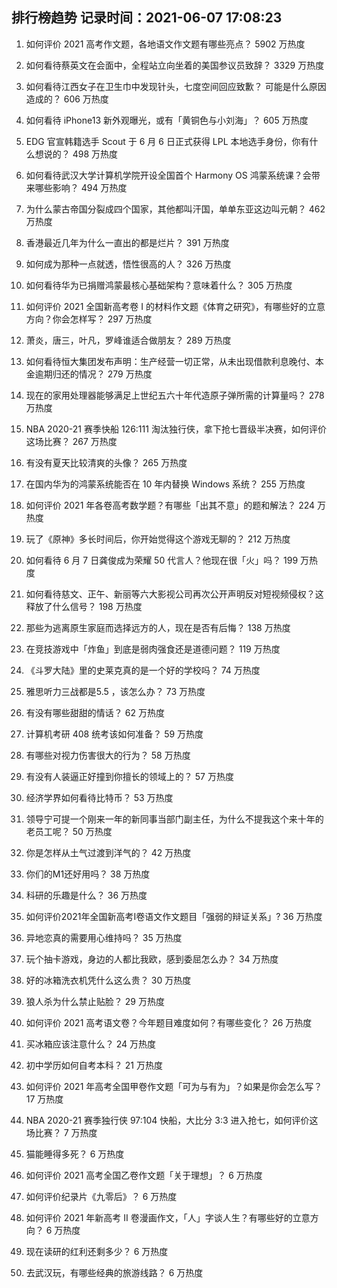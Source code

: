 
## 排行榜趋势 记录时间：2021-06-07 17:08:23
  
  1. 如何评价 2021 高考作文题，各地语文作文题有哪些亮点？ 5902 万热度
    
  2. 如何看待蔡英文在会面中，全程站立向坐着的美国参议员致辞？ 3329 万热度
    
  3. 如何看待江西女子在卫生巾中发现针头，七度空间回应致歉？ 可能是什么原因造成的？ 606 万热度
    
  4. 如何看待 iPhone13 新外观曝光，或有「黄铜色与小刘海」？ 605 万热度
    
  5. EDG 官宣韩籍选手 Scout 于 6 月 6 日正式获得 LPL 本地选手身份，你有什么想说的？ 498 万热度
    
  6. 如何看待武汉大学计算机学院开设全国首个 Harmony OS 鸿蒙系统课？会带来哪些影响？ 494 万热度
    
  7. 为什么蒙古帝国分裂成四个国家，其他都叫汗国，单单东亚这边叫元朝？ 462 万热度
    
  8. 香港最近几年为什么一直出的都是烂片？ 391 万热度
    
  9. 如何成为那种一点就透，悟性很高的人？ 326 万热度
    
  10. 如何看待华为已捐赠鸿蒙最核心基础架构？意味着什么？ 305 万热度
    
  11. 如何评价 2021 全国新高考卷 I 的材料作文题《体育之研究》，有哪些好的立意方向？你会怎样写？ 297 万热度
    
  12. 萧炎，唐三，叶凡，罗峰谁适合做朋友？ 289 万热度
    
  13. 如何看待恒大集团发布声明：生产经营一切正常，从未出现借款利息晚付、本金逾期归还的情况？ 279 万热度
    
  14. 现在的家用处理器能够满足上世纪五六十年代造原子弹所需的计算量吗？ 278 万热度
    
  15. NBA 2020-21 赛季快船 126:111 淘汰独行侠，拿下抢七晋级半决赛，如何评价这场比赛？ 267 万热度
    
  16. 有没有夏天比较清爽的头像？ 265 万热度
    
  17. 在国内华为的鸿蒙系统能否在 10 年内替换 Windows 系统？ 255 万热度
    
  18. 如何评价 2021 年各卷高考数学题？有哪些「出其不意」的题和解法？ 224 万热度
    
  19. 玩了《原神》多长时间后，你开始觉得这个游戏无聊的？ 212 万热度
    
  20. 如何看待 6 月 7 日龚俊成为荣耀 50 代言人？他现在很「火」吗？ 199 万热度
    
  21. 如何看待慈文、正午、新丽等六大影视公司再次公开声明反对短视频侵权？这释放了什么信号？ 198 万热度
    
  22. 那些为逃离原生家庭而选择远方的人，现在是否有后悔？ 138 万热度
    
  23. 在竞技游戏中「炸鱼」到底是弱肉强食还是道德问题？ 119 万热度
    
  24. 《斗罗大陆》里的史莱克真的是一个好的学校吗？ 74 万热度
    
  25. 雅思听力三战都是5.5 ，该怎么办？ 73 万热度
    
  26. 有没有哪些甜甜的情话？ 62 万热度
    
  27. 计算机考研 408 统考该如何准备？ 59 万热度
    
  28. 有哪些对视力伤害很大的行为？ 58 万热度
    
  29. 有没有人装逼正好撞到你擅长的领域上的？ 57 万热度
    
  30. 经济学界如何看待比特币？ 53 万热度
    
  31. 领导宁可提一个刚来一年的新同事当部门副主任，为什么不提我这个来十年的老员工呢？ 50 万热度
    
  32. 你是怎样从土气过渡到洋气的？ 42 万热度
    
  33. 你们的M1还好用吗？ 38 万热度
    
  34. 科研的乐趣是什么？ 36 万热度
    
  35. 如何评价2021年全国新高考Ⅰ卷语文作文题目「强弱的辩证关系」? 36 万热度
    
  36. 异地恋真的需要用心维持吗？ 35 万热度
    
  37. 玩个抽卡游戏，身边的人都比我欧，感到委屈怎么办？ 34 万热度
    
  38. 好的冰箱洗衣机凭什么这么贵？ 30 万热度
    
  39. 狼人杀为什么禁止贴脸？ 29 万热度
    
  40. 如何评价 2021 高考语文卷？今年题目难度如何？有哪些变化？ 26 万热度
    
  41. 买冰箱应该注意什么？ 24 万热度
    
  42. 初中学历如何自考本科？ 21 万热度
    
  43. 如何评价 2021 年高考全国甲卷作文题「可为与有为」？如果是你会怎么写？ 17 万热度
    
  44. NBA 2020-21 赛季独行侠 97:104 快船，大比分 3:3 进入抢七，如何评价这场比赛？ 7 万热度
    
  45. 猫能睡得多死？ 6 万热度
    
  46. 如何评价 2021 高考全国乙卷作文题「关于理想」？ 6 万热度
    
  47. 如何评价纪录片《九零后》？ 6 万热度
    
  48. 如何评价 2021 年新高考 Ⅱ 卷漫画作文，「人」字谈人生？有哪些好的立意方向？ 6 万热度
    
  49. 现在读研的红利还剩多少？ 6 万热度
    
  50. 去武汉玩，有哪些经典的旅游线路？ 6 万热度
    